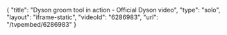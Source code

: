 {
    "title": "Dyson groom tool in action - Official Dyson video",
    "type": "solo",
    "layout": "iframe-static",
    "videoId": "6286983",
    "url": "\/tvpembed\/6286983"
}